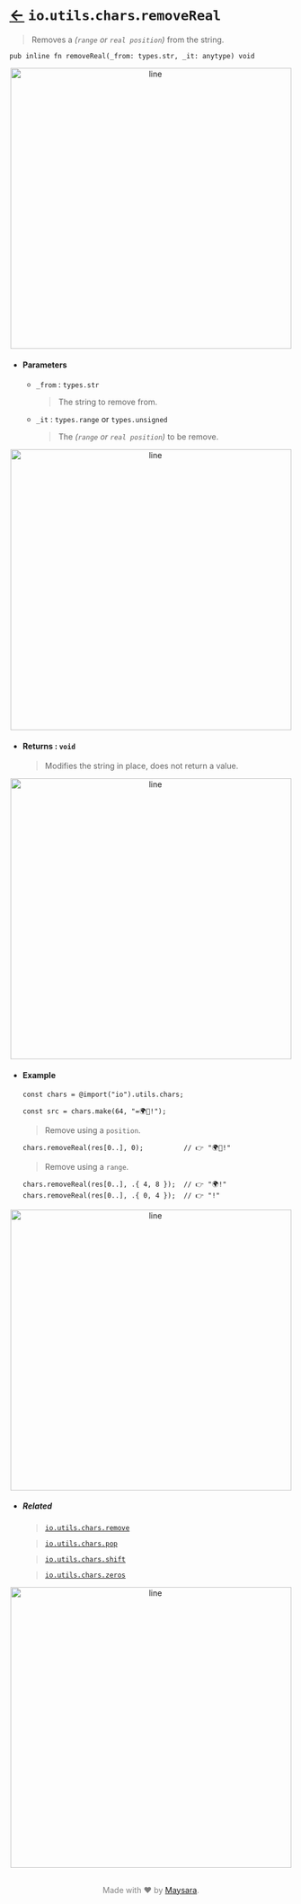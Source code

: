 # [←](../readme.md) `io`.`utils`.`chars`.`removeReal`

> Removes a _(`range` or `real position`)_ from the string.

```zig
pub inline fn removeReal(_from: types.str, _it: anytype) void
```


<div align="center">
<img src="https://raw.githubusercontent.com/Super-ZIG/io/refs/heads/main/docs/dist/img/md/line.png" alt="line" style="width:500px;"/>
</div>

- #### Parameters

    - `_from` : `types.str`

        > The string to remove from.


    - `_it` : `types.range` or `types.unsigned`

        > The _(`range` or `real position`)_ to be remove.


<div align="center">
<img src="https://raw.githubusercontent.com/Super-ZIG/io/refs/heads/main/docs/dist/img/md/line.png" alt="line" style="width:500px;"/>
</div>

- #### Returns : `void`

    > Modifies the string in place, does not return a value.

<div align="center">
<img src="https://raw.githubusercontent.com/Super-ZIG/io/refs/heads/main/docs/dist/img/md/line.png" alt="line" style="width:500px;"/>
</div>

- #### Example

    ```zig
    const chars = @import("io").utils.chars;
    ```

    ```zig
    const src = chars.make(64, "=🌍🌟!");
    ```

    > Remove using a `position`.

    ```zig
    chars.removeReal(res[0..], 0);          // 👉 "🌍🌟!"
    ```

    > Remove using a `range`.

    ```zig
    chars.removeReal(res[0..], .{ 4, 8 });  // 👉 "🌍!"
    chars.removeReal(res[0..], .{ 0, 4 });  // 👉 "!"
    ```

<div align="center">
<img src="https://raw.githubusercontent.com/Super-ZIG/io/refs/heads/main/docs/dist/img/md/line.png" alt="line" style="width:500px;"/>
</div>

- ##### Related

  > [`io.utils.chars.remove`](./remove.md)

  > [`io.utils.chars.pop`](./pop.md)

  > [`io.utils.chars.shift`](./shift.md)

  > [`io.utils.chars.zeros`](./zeros.md)


<div align="center">
<img src="https://raw.githubusercontent.com/Super-ZIG/io/refs/heads/main/docs/dist/img/md/line.png" alt="line" style="width:500px;"/>
</div>

<p align="center" style="color:grey;"><br />Made with ❤️ by <a href="http://github.com/maysara-elshewehy" target="blank">Maysara</a>.</p>